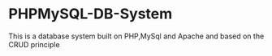 # PHPMySQL-DB-System
This is a database system built on PHP,MySql and Apache and based on the CRUD principle

